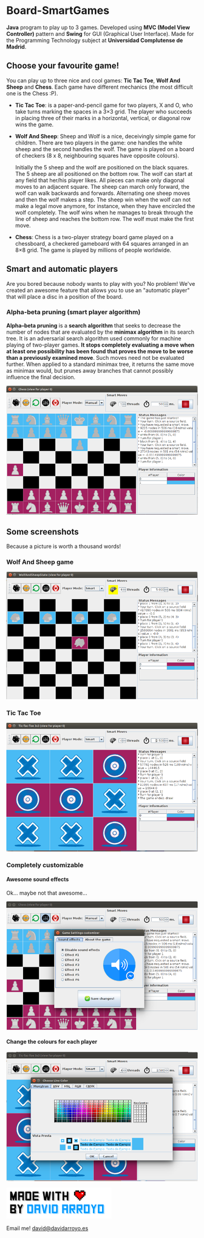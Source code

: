 # Board-SmartGames
<b>Java</b> program to play up to 3 games. Developed using <b>MVC (Model View Controller)</b> pattern and <b>Swing</b> for GUI (Graphical User Interface). Made for the Programming Technology subject at <b>Universidad Complutense de Madrid</b>.

## Choose your favourite game!
You can play up to three nice and cool games: <b>Tic Tac Toe</b>, <b>Wolf And Sheep</b> and <b>Chess</b>. Each game have different mechanics (the most difficult one is the Chess :P).

* **Tic Tac Toe**: is a paper-and-pencil game for two players, X and O, who take turns marking the spaces in a 3×3 grid. The player who succeeds in placing three of their marks in a horizontal, vertical, or diagonal row wins the game.
* **Wolf And Sheep**: Sheep and Wolf is a nice, deceivingly simple game for children. There are two players in the game: one handles the white sheep and the second handles the wolf. The game is played on a board of checkers (8 x 8, neighbouring squares have opposite colours).

  Initially the 5 sheep and the wolf are positioned on the black squares. The 5 sheep are all positioned on the bottom row. The wolf can start at any field that her/his player likes. All pieces can make only diagonal moves to an adjacent square. The sheep can march only forward, the wolf can walk backwards and forwards. Alternating one sheep moves and then the wolf makes a step. The sheep win when the wolf can not make a legal move anymore, for instance, when they have encircled the wolf completely. The wolf wins when he manages to break through the line of sheep and reaches the bottom row. The wolf must make the first move.
* **Chess**: Chess is a two-player strategy board game played on a chessboard, a checkered gameboard with 64 squares arranged in an 8×8 grid. The game is played by millions of people worldwide.

## Smart and automatic players
Are you bored because nobody wants to play with you? No problem! We've created an awesome feature that allows you to use an "automatic player" that will place a disc in a position of the board.

### Alpha-beta pruning (smart player algorithm)
<b>Alpha–beta pruning</b> is a <b>search algorithm</b> that seeks to decrease the number of nodes that are evaluated by the <b>minimax algorithm</b> in its search tree. It is an adversarial search algorithm used commonly for machine playing of two-player games.  <b>It stops completely evaluating a move when at least one possibility has been found that proves the move to be worse than a previously examined move</b>. Such moves need not be evaluated further. When applied to a standard minimax tree, it returns the same move as minimax would, but prunes away branches that cannot possibly influence the final decision.

![alt text](/assets/chess.png)

## Some screenshots
Because a picture is worth a thousand words!

### Wolf And Sheep game
![alt text](/assets/was.png)
### Tic Tac Toe
![alt text](/assets/ttt.png)

### Completely customizable

#### Awesome sound effects
Ok... maybe not that awesome...

![alt text](/assets/sound.png)

#### Change the colours for each player
![alt text](/assets/colors.png)

![alt text](/assets/credits.png)

Email me! <david@davidarroyo.es>
